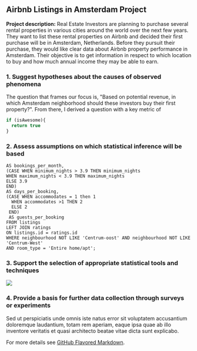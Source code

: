 
## Airbnb Listings in Amsterdam Project 

**Project description:** Real Estate Investors are planning to purchase several rental properties in various cities around the world over the next few years. They want to list these rental properties on Airbnb and decided their first purchase will be in Amsterdam, Netherlands. Before they pursuit their purchase, they would like clear data about Airbnb property performance in Amsterdam. Their objective is to get information in respect to which location to buy and how much annual income they may be able to earn. 

### 1. Suggest hypotheses about the causes of observed phenomena
The question that frames our focus is, "Based on potential revenue, in which Amsterdam neighborhood should these investors buy their first property?". From there, I derived a question with a key metric of    

```javascript
if (isAwesome){
  return true
}
```

### 2. Assess assumptions on which statistical inference will be based

```SELECT listings.id, listings.listing_url, listings.availability_365, listings.room_type,listings.accommodates, listings.guests_included, listings.extra_people, listings.property_type,listings.bed_type, listings.neighbourhood, listings.city, listings.security_deposit, listings.price,listings.minimum_nights, listings.maximum_nights, listings.cleaning_fee, ratings.review_scores_rating, ratings.number_of_reviews,listings.reviews_per_month, (listings.reviews_per_month * 2)
AS bookings_per_month,
(CASE WHEN minimum_nights > 3.9 THEN minimum_nights
WHEN maximum_nights < 3.9 THEN maximum_nights
ELSE 3.9
END)
AS days_per_booking,
(CASE WHEN accommodates = 1 then 1
  WHEN accommodates >1 THEN 2
  ELSE 2
 END)
 AS guests_per_booking
FROM listings
LEFT JOIN ratings
ON listings.id = ratings.id
WHERE neighbourhood NOT LIKE 'Centrum-oost' AND neighbourhood NOT LIKE 'Centrum-West'
AND room_type = 'Entire home/apt';
```

### 3. Support the selection of appropriate statistical tools and techniques

<img src="images/dummy_thumbnail.jpg?raw=true"/>

### 4. Provide a basis for further data collection through surveys or experiments

Sed ut perspiciatis unde omnis iste natus error sit voluptatem accusantium doloremque laudantium, totam rem aperiam, eaque ipsa quae ab illo inventore veritatis et quasi architecto beatae vitae dicta sunt explicabo. 

For more details see [GitHub Flavored Markdown](https://guides.github.com/features/mastering-markdown/).
